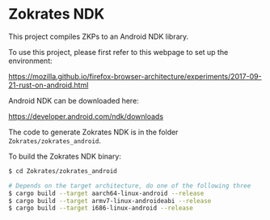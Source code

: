 # Zokrates NDK

This project compiles ZKPs to an Android NDK library.

To use this project, please first refer to this webpage to set up the environment:

https://mozilla.github.io/firefox-browser-architecture/experiments/2017-09-21-rust-on-android.html

Android NDK can be downloaded here:

https://developer.android.com/ndk/downloads

The code to generate Zokrates NDK is in the folder `Zokrates/zokrates_android`.

To build the Zokrates NDK binary:

```bash
$ cd Zokrates/zokrates_android

# Depends on the target architecture, do one of the following three 
$ cargo build --target aarch64-linux-android --release
$ cargo build --target armv7-linux-androideabi --release
$ cargo build --target i686-linux-android --release

```